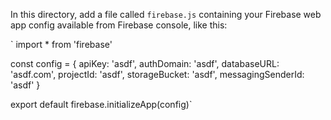 In this directory, add a file called `firebase.js` containing your Firebase web app config available from Firebase console, like this:

`
import * from 'firebase'

const config = {
  apiKey: 'asdf',
  authDomain: 'asdf',
  databaseURL: 'asdf.com',
  projectId: 'asdf',
  storageBucket: 'asdf',
  messagingSenderId: 'asdf'
}

export default firebase.initializeApp(config)`
